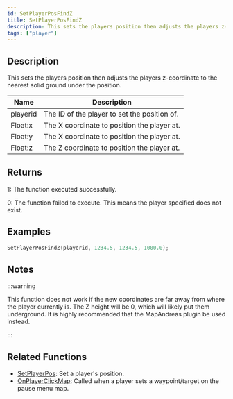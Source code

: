 ```yaml
---
id: SetPlayerPosFindZ
title: SetPlayerPosFindZ
description: This sets the players position then adjusts the players z-coordinate to the nearest solid ground under the position.
tags: ["player"]
---
```


## Description

This sets the players position then adjusts the players z-coordinate to the nearest solid ground under the position.

| Name     | Description                                  |
| -------- | -------------------------------------------- |
| playerid | The ID of the player to set the position of. |
| Float:x  | The X coordinate to position the player at.  |
| Float:y  | The X coordinate to position the player at.  |
| Float:z  | The Z coordinate to position the player at.  |

## Returns

1: The function executed successfully.

0: The function failed to execute. This means the player specified does not exist.

## Examples

```c
SetPlayerPosFindZ(playerid, 1234.5, 1234.5, 1000.0);
```

## Notes

:::warning

This function does not work if the new coordinates are far away from where the player currently is. The Z height will be 0, which will likely put them underground. It is highly recommended that the MapAndreas plugin be used instead.

:::

## Related Functions

- [SetPlayerPos](SetPlayerPos.md): Set a player's position.
- [OnPlayerClickMap](../callbackss/OnPlayerClickMap.md): Called when a player sets a waypoint/target on the pause menu map.
